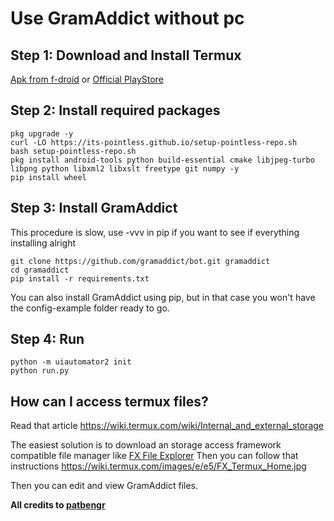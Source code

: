 
# Use GramAddict without pc


## Step 1: Download and Install Termux

[Apk from f-droid](https://f-droid.org/repo/com.termux_113.apk)
or
[Official PlayStore](https://play.google.com/store/apps/details?id=com.termux)

## Step 2: Install required packages

    pkg upgrade -y
	curl -LO https://its-pointless.github.io/setup-pointless-repo.sh
	bash setup-pointless-repo.sh
    pkg install android-tools python build-essential cmake libjpeg-turbo libpng python libxml2 libxslt freetype git numpy -y
    pip install wheel

## Step 3: Install GramAddict

This procedure is slow, use -vvv in pip if you want to see if everything installing alright
	
    git clone https://github.com/gramaddict/bot.git gramaddict
    cd gramaddict
    pip install -r requirements.txt

You can also install GramAddict using pip, but in that case you won't have the config-example folder ready to go.
    
## Step 4: Run
	
    python -m uiautomator2 init
    python run.py
    
## How can I access termux files?
Read that article
https://wiki.termux.com/wiki/Internal_and_external_storage

The easiest solution is to download an storage access framework compatible file manager like
[FX File Explorer](https://play.google.com/store/apps/details?id=nextapp.fx)
Then you can follow that instructions
https://wiki.termux.com/images/e/e5/FX_Termux_Home.jpg

Then you can edit and view GramAddict files.



**All credits to [patbengr](https://github.com/patbengr)**

